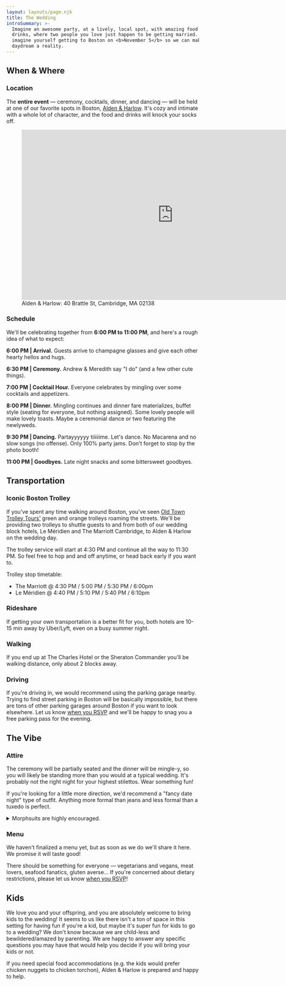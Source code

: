 ```yaml
---
layout: layouts/page.njk
title: The Wedding
introSummary: >-
  Imagine an awesome party, at a lively, local spot, with amazing food and
  drinks, where two people you love just happen to be getting married. Then
  imagine yourself getting to Boston on <b>November 5</b> so we can make that
  daydream a reality.
---
```

## When & Where

### Location

The **entire event** — ceremony, cocktails, dinner, and dancing — will be held at one of our favorite spots in Boston, [Alden & Harlow](http://www.aldenharlow.com). It's cozy and intimate with a whole lot of character, and the food and drinks will knock your socks off.

<figure>
    <iframe src="https://www.google.com/maps/embed?pb=!1m18!1m12!1m3!1d2947.5428998188754!2d-71.12359168454327!3d42.373579879186!2m3!1f0!2f0!3f0!3m2!1i1024!2i768!4f13.1!3m3!1m2!1s0x89e37768306eba37%3A0xa3a498bf2ae4121d!2sAlden%20%26%20Harlow!5e0!3m2!1sen!2sus!4v1583016005899!5m2!1sen!2sus" width="792" height="446" frameborder="0" style="border:0;" allowfullscreen=""></iframe>
    <figcaption>Alden & Harlow: 40 Brattle St, Cambridge, MA 02138<figcaption>
</figure>

### Schedule

We'll be celebrating together from **6:00 PM to 11:00 PM**, and here's a rough idea of what to expect:

**6:00 PM | Arrival.** Guests arrive to champagne glasses and give each other hearty hellos and hugs.

**6:30 PM | Ceremony.** Andrew & Meredith say "I do" (and a few other cute things).

**7:00 PM | Cocktail Hour.** Everyone celebrates by mingling over some cocktails and appetizers.

**8:00 PM | Dinner.** Mingling continues and dinner fare materializes, buffet style (seating for everyone, but nothing assigned). Some lovely people will make lovely toasts. Maybe a ceremonial dance or two featuring the newlyweds.

**9:30 PM | Dancing.** Partayyyyyy tiiiiiime. Let's dance. No Macarena and no slow songs (no offense). Only 100% party jams. Don't forget to stop by the photo booth!

**11:00 PM | Goodbyes.** Late night snacks and some bittersweet goodbyes.

## Transportation

### Iconic Boston Trolley

If you’ve spent any time walking around Boston, you’ve seen [Old Town Trolley Tours'](https://www.trolleytours.com/boston) green and orange trolleys roaming the streets. We'll be providing two trolleys to shuttle guests to and from both of our wedding block hotels, Le Méridien and The Marriott Cambridge, to Alden & Harlow on the wedding day.

The trolley service will start at 4:30 PM and continue all the way to 11:30 PM. So feel free to hop and and off anytime, or head back early if you want to.

Trolley stop timetable:
- The Marriott @ 4:30 PM / 5:00 PM / 5:30 PM / 6:00pm
- Le Mèridien @ 4:40 PM / 5:10 PM / 5:40 PM / 6:10pm

### Rideshare

If getting your own transportation is a better fit for you, both hotels are 10-15 min away by Uber/Lyft, even on a busy summer night.

### Walking

If you end up at The Charles Hotel or the Sheraton Commander you'll be walking distance, only about 2 blocks away.

### Driving

If you're driving in, we would recommend using the parking garage nearby. Trying to find street parking in Boston will be basically impossible, but there are tons of other parking garages around Boston if you want to look elsewhere. Let us know [when you RSVP](https://forms.gle/oGE2CyvYXqrC5PDH9) and we'll be happy to snag you a free parking pass for the evening.

## The Vibe

### Attire

The ceremony will be partially seated and the dinner will be mingle-y, so you will likely be standing more than you would at a typical wedding. It's probably not the right night for your highest stilettos. Wear something fun!

If you're looking for a little more direction, we'd recommend a "fancy date night" type of outfit. Anything more formal than jeans and less formal than a tuxedo is perfect.
<details>
  <summary>Morphsuits are highly encouraged.</summary>
  <figure>
    <img alt="Andrew wearing a red morphsuit embracing Meredith as they both laugh" src="/images/morphsuit.jpg">
    <figcaption>Andrew proposing to Meredith, in a Morphsuit</figcaption>
  </figure>
</details>

### Menu

We haven't finalized a menu yet, but as soon as we do we'll share it here. We promise it will taste good!

There should be something for everyone — vegetarians and vegans, meat lovers, seafood fanatics, gluten averse... If you're concerned about dietary restrictions, please let us know [when you RSVP](https://forms.gle/oGE2CyvYXqrC5PDH9)!

## Kids

We love you and your offspring, and you are absolutely welcome to bring kids to the wedding! It seems to us like there isn't a ton of space in this setting for having fun if you're a kid, but maybe it's super fun for kids to go to a wedding? We don't know because we are child-less and bewildered/amazed by parenting. We are happy to answer any specific questions you may have that would help you decide if you will bring your kids or not.

If you need special food accommodations (e.g. the kids would prefer chicken nuggets to chicken torchon), Alden & Harlow is prepared and happy to help.
